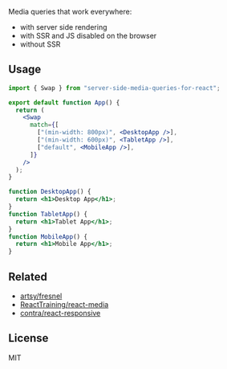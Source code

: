 Media queries that work everywhere:

- with server side rendering
- with SSR and JS disabled on the browser
- without SSR

## Usage

```jsx
import { Swap } from "server-side-media-queries-for-react";

export default function App() {
  return (
    <Swap
      match={[
        ["(min-width: 800px)", <DesktopApp />],
        ["(min-width: 600px)", <TabletApp />],
        ["default", <MobileApp />],
      ]}
    />
  );
}

function DesktopApp() {
  return <h1>Desktop App</h1>;
}
function TabletApp() {
  return <h1>Tablet App</h1>;
}
function MobileApp() {
  return <h1>Mobile App</h1>;
}
```

## Related

- [artsy/fresnel](https://github.com/artsy/fresnel/)
- [ReactTraining/react-media](https://github.com/ReactTraining/react-media)
- [contra/react-responsive](https://github.com/contra/react-responsive)

## License

MIT
